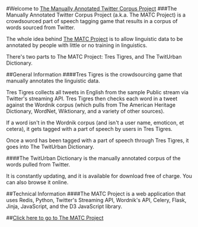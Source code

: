 #Welcome to [The Manually Annotated Twitter Corpus Project](http://www.thematcproject.org)
###The Manually Annotated Twitter Corpus Project (a.k.a. The MATC Project) is a crowdsourced part of speech tagging game that results in a corpus of words sourced from Twitter. 

The whole idea behind [The MATC Project](http://www.thematcproject.org) is to allow linguistic data to be annotated by people with little or no training in linguistics.

There's two parts to The MATC Project: Tres Tigres, and The TwitUrban Dictionary.

##General Information
####Tres Tigres is the crowdsourcing game that manually annotates the linguistic data.

Tres Tigres collects all tweets in English from the sample Public stream via Twitter's streaming API. Tres Tigres then checks each word in a tweet against the Wordnik corpus (which pulls from The American Heritage Dictionary, WordNet, Wiktionary, and a variety of other sources). 

If a word isn't in the Wordnik corpus (and isn't a user name, emoticon, et cetera), it gets tagged with a part of speech by users in Tres Tigres.

Once a word has been tagged with a part of speech through Tres Tigres, it goes into The TwitUrban Dictionary.

####The TwitUrban Dictionary is the manually annotated corpus of the words pulled from Twitter. 

It is constantly updating, and it is available for download free of charge. You can also browse it online.

##Technical Information
####The MATC Project is a web application that uses Redis, Python, Twitter's Streaming API, Wordnik's API, Celery, Flask, Jinja, JavaScript, and the D3 JavaScript library.

##[Click here to go to The MATC Project](http://www.thematcproject.org)

